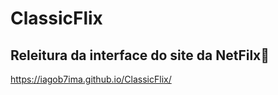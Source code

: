 # ClassicFlix
## Releitura da interface do site da NetFilx:movie_camera:

https://iagob7ima.github.io/ClassicFlix/
